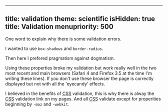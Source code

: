 -----
title: validation
theme: scientific
isHidden: true
title: Validation
menupriority: 500
-----
One word to explain why there is some validation errors.

I wanted to use `box-shadows` and `border-radius`.

Then here I prefered pragmatism against dogmatism.

Using these properties broke my validation 
but work really well in the two most recent and main browsers
(Safari&nbsp;4 and Firefox&nbsp;3.5 at the time I'm writing these lines).
If you don't use these browser the page is 
correctly displayed but not with all the 'eyecandy' effects.

I believed in the benefits of <abbr title="Cascading Style Sheet">CSS</abbr> 
validation, this is why there is alway the 
<abbr title="Cascading Style Sheet">CSS</abbr> validation link on my pages. 
And all <abbr title="Cascading Style Sheet">CSS</abbr> validate except 
for properities beginning by `-moz` and `-webkit`.

